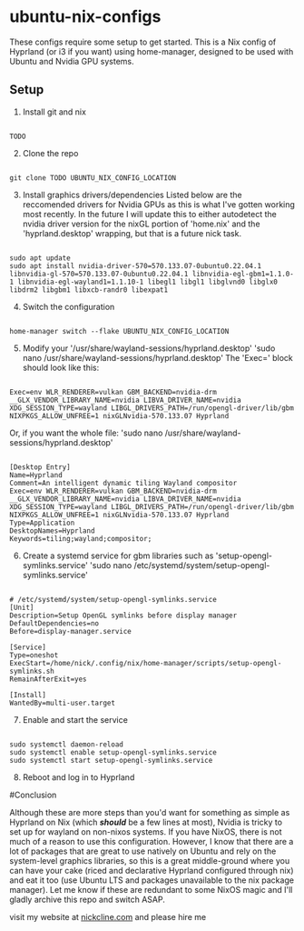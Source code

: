 # ubuntu-nix-configs
These configs require some setup to get started. This is a Nix config of Hyprland (or i3 if you want) using home-manager, designed to be used with Ubuntu and Nvidia GPU systems. 
## Setup
1. Install git and nix

```

TODO

```

2. Clone the repo

```

git clone TODO UBUNTU_NIX_CONFIG_LOCATION

```

3. Install graphics drivers/dependencies
Listed below are the reccomended drivers for Nvidia GPUs as this is what I've gotten working most recently. In the future I will update this to either autodetect the nvidia driver version for the nixGL portion of 'home.nix' and the 'hyprland.desktop' wrapping, but that is a future nick task.

```

sudo apt update
sudo apt install nvidia-driver-570=570.133.07-0ubuntu0.22.04.1 libnvidia-gl-570=570.133.07-0ubuntu0.22.04.1 libnvidia-egl-gbm1=1.1.0-1 libnvidia-egl-wayland1=1.1.10-1 libegl1 libgl1 libglvnd0 libglx0 libdrm2 libgbm1 libxcb-randr0 libexpat1

```

4. Switch the configuration

```

home-manager switch --flake UBUNTU_NIX_CONFIG_LOCATION

```

5. Modify your '/usr/share/wayland-sessions/hyprland.desktop'
'sudo nano /usr/share/wayland-sessions/hyprland.desktop'
The 'Exec=' block should look like this:

```

Exec=env WLR_RENDERER=vulkan GBM_BACKEND=nvidia-drm __GLX_VENDOR_LIBRARY_NAME=nvidia LIBVA_DRIVER_NAME=nvidia XDG_SESSION_TYPE=wayland LIBGL_DRIVERS_PATH=/run/opengl-driver/lib/gbm NIXPKGS_ALLOW_UNFREE=1 nixGLNvidia-570.133.07 Hyprland

```

Or, if you want the whole file:
'sudo nano /usr/share/wayland-sessions/hyprland.desktop'

```

[Desktop Entry]
Name=Hyprland
Comment=An intelligent dynamic tiling Wayland compositor
Exec=env WLR_RENDERER=vulkan GBM_BACKEND=nvidia-drm __GLX_VENDOR_LIBRARY_NAME=nvidia LIBVA_DRIVER_NAME=nvidia XDG_SESSION_TYPE=wayland LIBGL_DRIVERS_PATH=/run/opengl-driver/lib/gbm NIXPKGS_ALLOW_UNFREE=1 nixGLNvidia-570.133.07 Hyprland
Type=Application
DesktopNames=Hyprland
Keywords=tiling;wayland;compositor;

```

6. Create a systemd service for gbm libraries such as 'setup-opengl-symlinks.service'
'sudo nano /etc/systemd/system/setup-opengl-symlinks.service'

```

# /etc/systemd/system/setup-opengl-symlinks.service
[Unit]
Description=Setup OpenGL symlinks before display manager
DefaultDependencies=no
Before=display-manager.service

[Service]
Type=oneshot
ExecStart=/home/nick/.config/nix/home-manager/scripts/setup-opengl-symlinks.sh
RemainAfterExit=yes

[Install]
WantedBy=multi-user.target

```

7. Enable and start the service

```

sudo systemctl daemon-reload
sudo systemctl enable setup-opengl-symlinks.service
sudo systemctl start setup-opengl-symlinks.service

```

8. Reboot and log in to Hyprland

#Conclusion

Although these are more steps than you'd want for something as simple as Hyprland on Nix (which ___should___ be a few lines at most), Nvidia is tricky to set up for wayland on non-nixos systems. If you have NixOS, there is not much of a reason to use this configuration. However, I know that there are a lot of packages that are great to use natively on Ubuntu and rely on the system-level graphics libraries, so this is a great middle-ground where you can have your cake (riced and declarative Hyprland configured through nix) and eat it too (use Ubuntu LTS and packages unavailable to the nix package manager). Let me know if these are redundant to some NixOS magic and I'll gladly archive this repo and switch ASAP.

visit my website at [nickcline.com](https://nickcline.com) and please hire me
